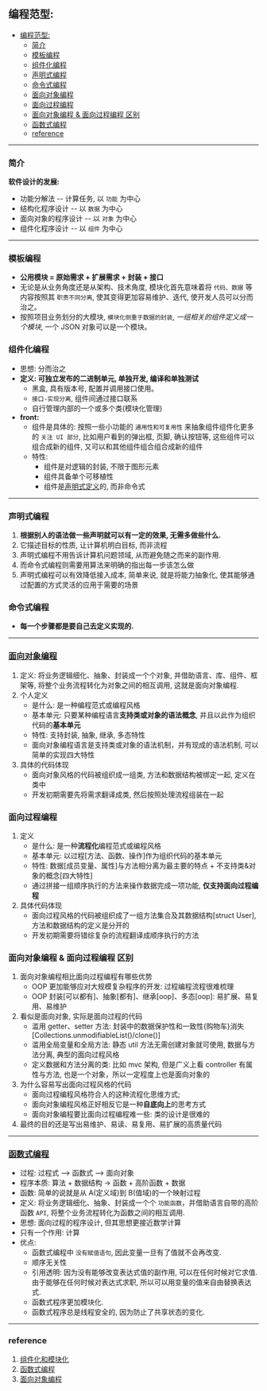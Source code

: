 ## 编程范型:

- [编程范型:](#编程范型)
  - [简介](#简介)
  - [模板编程](#模板编程)
  - [组件化编程](#组件化编程)
  - [声明式编程](#声明式编程)
  - [命令式编程](#命令式编程)
  - [面向对象编程](#面向对象编程)
  - [面向过程编程](#面向过程编程)
  - [面向对象编程 & 面向过程编程 区别](#面向对象编程--面向过程编程-区别)
  - [函数式编程](#函数式编程)
  - [reference](#reference)

---

### 简介

**软件设计的发展:**

- 功能分解法 -- 计算任务, 以 `功能` 为中心
- 结构化程序设计 -- 以 `数据` 为中心
- 面向对象的程序设计 -- 以 `对象` 为中心
- 组件化程序设计 -- 以 `组件` 为中心

---

### 模板编程

- **公用模块 = 原始需求 + 扩展需求 + 封装 + 接口**
- 无论是从业务角度还是从架构、技术角度, 模块化首先意味着将 `代码、数据` 等内容按照其 `职责不同分离`, 使其变得更加容易维护、迭代, 使开发人员可以分而治之。
- 按照项目业务划分的大模块, `模块化侧重于数据的封装`, _一组相关的组件定义成一个模块_, 一个 JSON 对象可以是一个模块。

### 组件化编程

- 思想: 分而治之
- **定义: 可独立发布的二进制单元, 单独开发, 编译和单独测试**
  - 黑盒, 具有版本号, 配置并调用接口使用。
  - `接口-实现分离`, 组件间通过接口联系
  - 自行管理内部的一个或多个类(模块化管理)
- **front:**
  - 组件是具体的: 按照一些小功能的 `通用性和可复用性` 来抽象组件组件化更多的 `关注 UI 部分`, 比如用户看到的弹出框, 页脚, 确认按钮等, 这些组件可以组合成新的组件, 又可以和其他组件组合组合成新的组件
  - 特性:
    - 组件是对逻辑的封装, 不限于图形元素
    - 组件具备单个可移植性
    - 组件是[声明式定义](#声明式编程)的, 而非命令式

---

### 声明式编程

1. **根据别人的语法做一些声明就可以有一定的效果, 无需多做些什么.**
2. 它描述目标的性质, 让计算机明白目标, 而非流程
3. 声明式编程不用告诉计算机问题领域, 从而避免随之而来的副作用.
4. 而命令式编程则需要用算法来明确的指出每一步该怎么做
5. 声明式编程可以有效降低接入成本, 简单来说, 就是将能力抽象化, 使其能够通过配置的方式灵活的应用于需要的场景

### 命令式编程

- **每一个步骤都是要自己去定义实现的.**

---

### [面向对象编程](https://www.cnblogs.com/zhenw/p/6160931.html)

1. 定义: 将业务逻辑细化、抽象、封装成一个个对象, 并借助语言、库、组件、框架等, 将整个业务流程转化为对象之间的相互调用, 这就是面向对象编程.
2. 个人定义
   - 是什么: 是一种编程范式或编程风格
   - 基本单元: 只要某种编程语言**支持类或对象的语法概念**, 并且以此作为组织代码的**基本单元**
   - 特性: 支持封装, 抽象, 继承, 多态特性
   - 面向对象编程语言是支持类或对象的语法机制，并有现成的语法机制, 可以简单的实现四大特性
3. 具体的代码体现
   - 面向对象风格的代码被组织成一组类, 方法和数据结构被绑定一起, 定义在类中
   - 开发初期需要先将需求翻译成类, 然后按照处理流程组装在一起

### 面向过程编程

1. 定义
   - 是什么: 是一种**流程化**编程范式或编程风格
   - 基本单元: 以过程[方法、函数、操作]作为组织代码的基本单元
   - 特性: 数据[成员变量、属性]与方法相分离为最主要的特点 + 不支持类&对象的概念[四大特性]
   - 通过拼接一组顺序执行的方法来操作数据完成一项功能, **仅支持面向过程编程**
2. 具体代码体现
   - 面向过程风格的代码被组织成了一组方法集合及其数据结构[struct User], 方法和数据结构的定义是分开的
   - 开发初期需要将错综复杂的流程翻译成顺序执行的方法

### 面向对象编程 & 面向过程编程 区别

1. 面向对象编程相比面向过程编程有哪些优势
   - OOP 更加能够应对大规模复杂程序的开发: 过程编程流程很难梳理
   - OOP 封装[可以都有]、抽象[都有]、继承[oop]、多态[oop]: 易扩展、易复用、易维护
2. 看似是面向对象, 实际是面向过程的代码
   - 滥用 getter、setter 方法: 封装中的数据保护性和一致性{购物车}消失[Collections.unmodifiableList()/clone()]
   - 滥用全局变量和全局方法: 静态 util 方法无需创建对象就可使用, 数据与方法分离, 典型的面向过程风格
   - 定义数据和方法分离的类: 比如 mvc 架构, 但是广义上看 controller 有属性与方法, 也是一个对象，所以一定程度上也是面向对象的
3. 为什么容易写出面向过程风格的代码
   - 面向过程编程风格符合人的这种流程化思维方式;
   - 面向对象编程风格正好相反它是一种**自底向上**的思考方式
   - 面向对象编程要比面向过程编程难一些: 类的设计是很难的
4. 最终的目的还是写出易维护、易读、易复用、易扩展的高质量代码

---

### [函数式编程](https://www.jianshu.com/p/d59fa2ef0d78)

- 过程: 过程式 --> 函数式 --> 面向对象
- 程序本质: 算法 + 数据结构 -> 函数 + 高阶函数 + 数据
- 函数: 简单的说就是从 A(定义域)到 B(值域)的一个映射过程
- 定义: 将业务逻辑细化、抽象、封装成一个个 `功能函数`，并借助语言自带的高阶函数 `API`, 将整个业务流程转化为函数之间的相互调用.
- 思想: 面向过程的程序设计, 但其思想更接近数学计算
- 只有一个作用: 计算
- 优点:
  - 函数式编程中 `没有赋值语句`, 因此变量一旦有了值就不会再改变.
  - 顺序无关性
  - 引用透明: 因为没有能够改变表达式值的副作用, 可以在任何时候对它求值. 由于能够在任何时候对表达式求职, 所以可以用变量的值来自由替换表达式.
  - 函数式程序更加模块化.
  - 函数式程序总是线程安全的, 因为防止了共享状态的变化.

---

### reference

1. [组件化和模块化](https://www.jianshu.com/p/a7df83270a8b)
2. [函数式编程](https://www.jianshu.com/p/d59fa2ef0d78)
3. [面向对象编程](https://www.cnblogs.com/zhenw/p/6160931.html)
